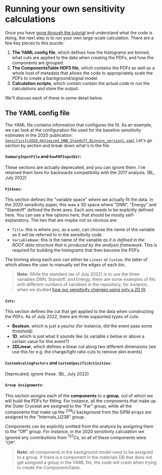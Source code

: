 # Running your own sensitivity calculations

Once you have [gone through the tutorial](https://github.com/nEXO-collaboration/sensitivity/blob/main/work/Sensitivity%20Code%20Tutorial.ipynb) 
and understand what the code is doing, the next step is to run your own large-scale calculation. 
There are a few key pieces to this puzzle:
1. **The YAML config file**, which defines how the histograms are binned, what cuts are applied to the data when creating the PDFs, and how the components are grouped.
2. **The ComponentsTable HDF5 file**, which contains the PDFs as well as a whole host of metadata that allows the code to appropriately scale the PDFs to create a background/signal model.
3. **Calculation scripts**, which contain contain the actual code to run the calculations and store the output.

We'll discuss each of these in some detail below. 


## The YAML config file

The YAML file contains information that configures the fit. As an example, we can look at the configuration file used for the baseline sensitivity estimates in the 2020 publication: [```Sensitivity2020_Optimized_DNN_Standoff_Binning_version1.yaml```](https://github.com/nEXO-collaboration/sensitivity/blob/main/work/config/Sensitivity2020_Optimized_DNN_Standoff_Binning_version1.yaml)
Let's go section by section and break down what's in the file.

#### `SummaryInputFile` and `RawPDFInputDir`:
These sections are actually deprecated, and you can ignore them. I've retained them here for backwards compatibility with the 2017 analysis. (BL, July 2022)

#### `FitAxes`:
This section defines the "variable space" where we actually fit the data. In the 2020 sensitivity paper, this was a 3D space where "DNN", "Energy" and "Standoff" defined the three axes. Each axis needs to be explicitly defined here. You can see a few options here, that should be mostly self-explanatory. The two that are maybe not so obvious are:
* `Title`: this is where you, as a user, can choose the name of the variable as it will be referred to in the sensitivity code. 
* `VariableName`: this is the name of the variable *as it is defined in the ROOT data structure that is produced by the analysis framework*. This is required for building the histograms that then become the PDFs.

The binning along each axis can either be `Linear` or `Custom`, the latter of which allows the user to manually set the edges of each bin.

> **Note:** While the standard (as of July 2022) is to use the three variables DNN, Standoff, and Energy, there are some examples of fits with different numbers of variables in the repository; for instance, when we studied [how our sensitivity changes using only a 2D fit](https://github.com/nEXO-collaboration/sensitivity/blob/documentation_update/work/config/Sensitivity2020_Optimized_DNN_Standoff_Binning_version1_energy%2Bdnn.yaml).


#### `Cuts`:
This section defines the cut that get applied to the data when constructing the PDFs. As of July 2022, there are three supported types of cuts:
* **Boolean**, which is just a yes/no (for instance, did the event pass some threshold)
* **1D**, which is just what it sounds like (is variable `X` below or above a certain value for this event?)
* **2DLinear**, which defines a linear cut along two different dimensions (we use this for e.g. the charge/light ratio cuts to remove skin events)



#### `CustomScalingFactors` and `CustomSpecificActivities`:
Deprecated; ignore these. (BL, July 2022)


#### `Group Assignments`:
This section assigns each of the **components** to a **group**, out of which we will build the PDFs for fitting. For instance, all the components that make up the Outer Cryostat are assigned to the "Far" group, while all the components that make up the <sup>238</sup>U background from the SiPM arrays are assigned to the "Internals_U238" group. 

Components can be explicitly omitted from the analysis by assigning them to the "Off" group. For instance, in the 2020 sensitivity calculation we ignored any contributions from <sup>137</sup>Cs, so all of these components were "Off".

> **Note:** *all* components in the background model need to be assigned to a group. If there is a component in the materials DB that does not get assigned a group in the YAML file, the code will crash when trying to create the ComponentsTable.




